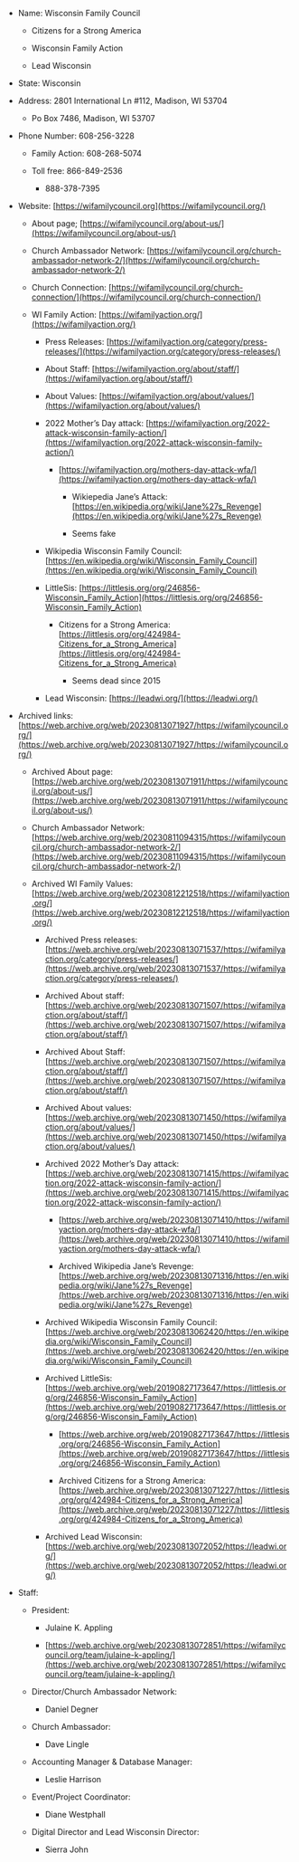 - Name: Wisconsin Family Council
    
    - Citizens for a Strong America
        
    - Wisconsin Family Action
        
    - Lead Wisconsin
        
- State: Wisconsin
    
- Address: 2801 International Ln #112, Madison, WI 53704
    
    - Po Box 7486, Madison, WI 53707
        
- Phone Number: 608-256-3228
    
    - Family Action: 608-268-5074
        
    - Toll free: 866-849-2536
        
        - 888-378-7395
            
- Website: [https://wifamilycouncil.org](https://wifamilycouncil.org/)
    
    - About page; [https://wifamilycouncil.org/about-us/](https://wifamilycouncil.org/about-us/)
        
    - Church Ambassador Network: [https://wifamilycouncil.org/church-ambassador-network-2/](https://wifamilycouncil.org/church-ambassador-network-2/)
        
    - Church Connection: [https://wifamilycouncil.org/church-connection/](https://wifamilycouncil.org/church-connection/)
        
    - WI Family Action: [https://wifamilyaction.org/](https://wifamilyaction.org/)
        
        - Press Releases: [https://wifamilyaction.org/category/press-releases/](https://wifamilyaction.org/category/press-releases/)
            
        - About Staff: [https://wifamilyaction.org/about/staff/](https://wifamilyaction.org/about/staff/)
            
        - About Values: [https://wifamilyaction.org/about/values/](https://wifamilyaction.org/about/values/)
            
        - 2022 Mother’s Day attack: [https://wifamilyaction.org/2022-attack-wisconsin-family-action/](https://wifamilyaction.org/2022-attack-wisconsin-family-action/)
            
            - [https://wifamilyaction.org/mothers-day-attack-wfa/](https://wifamilyaction.org/mothers-day-attack-wfa/)
                
                - Wikiepedia Jane’s Attack: [https://en.wikipedia.org/wiki/Jane%27s_Revenge](https://en.wikipedia.org/wiki/Jane%27s_Revenge)
                    
                - Seems fake
                    
        - Wikipedia Wisconsin Family Council: [https://en.wikipedia.org/wiki/Wisconsin_Family_Council](https://en.wikipedia.org/wiki/Wisconsin_Family_Council)
            
        - LittleSis: [https://littlesis.org/org/246856-Wisconsin_Family_Action](https://littlesis.org/org/246856-Wisconsin_Family_Action)
            
            - Citizens for a Strong America: [https://littlesis.org/org/424984-Citizens_for_a_Strong_America](https://littlesis.org/org/424984-Citizens_for_a_Strong_America)
                
                - Seems dead since 2015
                    
        - Lead Wisconsin: [https://leadwi.org/](https://leadwi.org/)
            
- Archived links: [https://web.archive.org/web/20230813071927/https://wifamilycouncil.org/](https://web.archive.org/web/20230813071927/https://wifamilycouncil.org/)
    
    - Archived About page: [https://web.archive.org/web/20230813071911/https://wifamilycouncil.org/about-us/](https://web.archive.org/web/20230813071911/https://wifamilycouncil.org/about-us/)
        
    - Church Ambassador Network: [https://web.archive.org/web/20230811094315/https://wifamilycouncil.org/church-ambassador-network-2/](https://web.archive.org/web/20230811094315/https://wifamilycouncil.org/church-ambassador-network-2/)
        
    - Archived WI Family Values: [https://web.archive.org/web/20230812212518/https://wifamilyaction.org/](https://web.archive.org/web/20230812212518/https://wifamilyaction.org/)
        
        - Archived Press releases: [https://web.archive.org/web/20230813071537/https://wifamilyaction.org/category/press-releases/](https://web.archive.org/web/20230813071537/https://wifamilyaction.org/category/press-releases/)
            
        - Archived About staff: [https://web.archive.org/web/20230813071507/https://wifamilyaction.org/about/staff/](https://web.archive.org/web/20230813071507/https://wifamilyaction.org/about/staff/)
            
        - Archived About Staff: [https://web.archive.org/web/20230813071507/https://wifamilyaction.org/about/staff/](https://web.archive.org/web/20230813071507/https://wifamilyaction.org/about/staff/)
            
        - Archived About values: [https://web.archive.org/web/20230813071450/https://wifamilyaction.org/about/values/](https://web.archive.org/web/20230813071450/https://wifamilyaction.org/about/values/)
            
        - Archived 2022 Mother’s Day attack: [https://web.archive.org/web/20230813071415/https://wifamilyaction.org/2022-attack-wisconsin-family-action/](https://web.archive.org/web/20230813071415/https://wifamilyaction.org/2022-attack-wisconsin-family-action/)
            
            - [https://web.archive.org/web/20230813071410/https://wifamilyaction.org/mothers-day-attack-wfa/](https://web.archive.org/web/20230813071410/https://wifamilyaction.org/mothers-day-attack-wfa/)
                
            - Archived Wikipedia Jane’s Revenge: [https://web.archive.org/web/20230813071316/https://en.wikipedia.org/wiki/Jane%27s_Revenge](https://web.archive.org/web/20230813071316/https://en.wikipedia.org/wiki/Jane%27s_Revenge)
                
        - Archived Wikipedia Wisconsin Family Council: [https://web.archive.org/web/20230813062420/https://en.wikipedia.org/wiki/Wisconsin_Family_Council](https://web.archive.org/web/20230813062420/https://en.wikipedia.org/wiki/Wisconsin_Family_Council)
            
        - Archived LittleSis: [https://web.archive.org/web/20190827173647/https://littlesis.org/org/246856-Wisconsin_Family_Action](https://web.archive.org/web/20190827173647/https://littlesis.org/org/246856-Wisconsin_Family_Action)
            
            - [https://web.archive.org/web/20190827173647/https://littlesis.org/org/246856-Wisconsin_Family_Action](https://web.archive.org/web/20190827173647/https://littlesis.org/org/246856-Wisconsin_Family_Action)
                
            - Archived Citizens for a Strong America: [https://web.archive.org/web/20230813071227/https://littlesis.org/org/424984-Citizens_for_a_Strong_America](https://web.archive.org/web/20230813071227/https://littlesis.org/org/424984-Citizens_for_a_Strong_America)
                
        - Archived Lead Wisconsin: [https://web.archive.org/web/20230813072052/https://leadwi.org/](https://web.archive.org/web/20230813072052/https://leadwi.org/)
            
- Staff:
    
    - President:
        
        - Julaine K. Appling
            
        - [https://web.archive.org/web/20230813072851/https://wifamilycouncil.org/team/julaine-k-appling/](https://web.archive.org/web/20230813072851/https://wifamilycouncil.org/team/julaine-k-appling/)
            
    - Director/Church Ambassador Network:
        
        - Daniel Degner
            
    - Church Ambassador:
        
        - Dave Lingle
            
    - Accounting Manager & Database Manager:
        
        - Leslie Harrison
            
    - Event/Project Coordinator:
        
        - Diane Westphall
            
    - Digital Director and Lead Wisconsin Director:
        
        - Sierra John